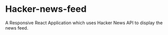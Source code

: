 # Hacker-news-feed
A Responsive React Application which uses Hacker News API to display the news feed.
